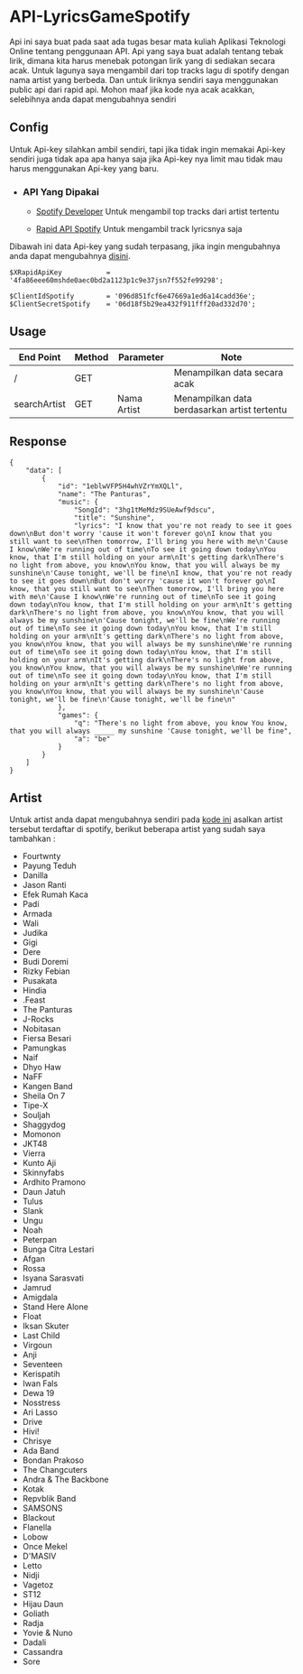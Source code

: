 # API-LyricsGameSpotify
Api ini saya buat pada saat ada tugas besar mata kuliah Aplikasi Teknologi Online tentang penggunaan API. Api yang saya buat adalah tentang tebak lirik, dimana kita harus menebak potongan lirik yang di sediakan secara acak. Untuk lagunya saya mengambil dari top tracks lagu di spotify dengan nama artist yang berbeda. Dan untuk liriknya sendiri saya menggunakan public api dari rapid api. Mohon maaf jika kode nya acak acakkan, selebihnya anda dapat mengubahnya sendiri

## Config
Untuk Api-key silahkan ambil sendiri, tapi jika tidak ingin memakai Api-key sendiri juga tidak apa apa hanya saja jika Api-key nya limit mau tidak mau harus menggunakan Api-key yang baru.

- ### API Yang Dipakai
    - [Spotify Developer](https://developer.spotify.com/) Untuk mengambil top tracks dari artist tertentu

    - [Rapid API Spotify](https://rapidapi.com/Glavier/api/spotify23/) Untuk mengambil track lyricsnya saja

Dibawah ini data Api-key yang sudah terpasang, jika ingin mengubahnya anda dapat mengubahnya [disini](https://github.com/rgsannn/API-LyricsGameSpotify/blob/19540fbf0a8ecb0fefae907fded3255418aed328/config.php#L2).
```
$XRapidApiKey           = '4fa86eee60mshde0aec0bd2a1123p1c9e37jsn7f552fe99298';

$ClientIdSpotify        = '096d851fcf6e47669a1ed6a14cadd36e';
$ClientSecretSpotify    = '06d18f5b29ea432f911fff20ad332d70';
```

## Usage
| End Point | Method | Parameter | Note |
| ------------- | ------------- | ------------- | ------------- |
| /  | GET  |   | Menampilkan data secara acak |
| searchArtist  | GET  | Nama Artist  | Menampilkan data berdasarkan artist tertentu |

## Response
```
{
    "data": [
        {
            "id": "1eblwVFP5H4whVZrYmXQLl",
            "name": "The Panturas",
            "music": {
                "SongId": "3hg1tMeMdz9SUeAwf9dscu",
                "title": "Sunshine",
                "lyrics": "I know that you're not ready to see it goes down\nBut don't worry 'cause it won't forever go\nI know that you still want to see\nThen tomorrow, I'll bring you here with me\n'Cause I know\nWe're running out of time\nTo see it going down today\nYou know, that I'm still holding on your arm\nIt's getting dark\nThere's no light from above, you know\nYou know, that you will always be my sunshine\n'Cause tonight, we'll be fine\nI know, that you're not ready to see it goes down\nBut don't worry 'cause it won't forever go\nI know, that you still want to see\nThen tomorrow, I'll bring you here with me\n'Cause I know\nWe're running out of time\nTo see it going down today\nYou know, that I'm still holding on your arm\nIt's getting dark\nThere's no light from above, you know\nYou know, that you will always be my sunshine\n'Cause tonight, we'll be fine\nWe're running out of time\nTo see it going down today\nYou know, that I'm still holding on your arm\nIt's getting dark\nThere's no light from above, you know\nYou know, that you will always be my sunshine\nWe're running out of time\nTo see it going down today\nYou know, that I'm still holding on your arm\nIt's getting dark\nThere's no light from above, you know\nYou know, that you will always be my sunshine\nWe're running out of time\nTo see it going down today\nYou know, that I'm still holding on your arm\nIt's getting dark\nThere's no light from above, you know\nYou know, that you will always be my sunshine\n'Cause tonight, we'll be fine\n'Cause tonight, we'll be fine\n"
            },
            "games": {
                "q": "There's no light from above, you know You know, that you will always _____ my sunshine 'Cause tonight, we'll be fine",
                "a": "be"
            }
        }
    ]
}
```

## Artist
Untuk artist anda dapat mengubahnya sendiri pada [kode ini](https://github.com/rgsannn/API-LyricsGameSpotify/blob/19540fbf0a8ecb0fefae907fded3255418aed328/config.php#L8) asalkan artist tersebut terdaftar di spotify, berikut beberapa artist yang sudah saya tambahkan :
  - Fourtwnty
  - Payung Teduh
  - Danilla
  - Jason Ranti
  - Efek Rumah Kaca
  - Padi
  - Armada
  - Wali
  - Judika
  - Gigi
  - Dere
  - Budi Doremi
  - Rizky Febian
  - Pusakata
  - Hindia
  - .Feast
  - The Panturas
  - J-Rocks
  - Nobitasan
  - Fiersa Besari
  - Pamungkas
  - Naif
  - Dhyo Haw
  - NaFF
  - Kangen Band
  - Sheila On 7
  - Tipe-X
  - Souljah
  - Shaggydog
  - Momonon
  - JKT48
  - Vierra
  - Kunto Aji
  - Skinnyfabs
  - Ardhito Pramono
  - Daun Jatuh
  - Tulus
  - Slank
  - Ungu
  - Noah
  - Peterpan
  - Bunga Citra Lestari
  - Afgan
  - Rossa
  - Isyana Sarasvati
  - Jamrud
  - Amigdala
  - Stand Here Alone
  - Float
  - Iksan Skuter
  - Last Child
  - Virgoun
  - Anji
  - Seventeen
  - Kerispatih
  - Iwan Fals
  - Dewa 19
  - Nosstress
  - Ari Lasso
  - Drive
  - Hivi!
  - Chrisye
  - Ada Band
  - Bondan Prakoso
  - The Changcuters
  - Andra & The Backbone
  - Kotak
  - Repvblik Band
  - SAMSONS
  - Blackout
  - Flanella
  - Lobow
  - Once Mekel
  - D'MASIV
  - Letto
  - Nidji
  - Vagetoz
  - ST12
  - Hijau Daun
  - Goliath
  - Radja
  - Yovie & Nuno
  - Dadali
  - Cassandra
  - Sore
